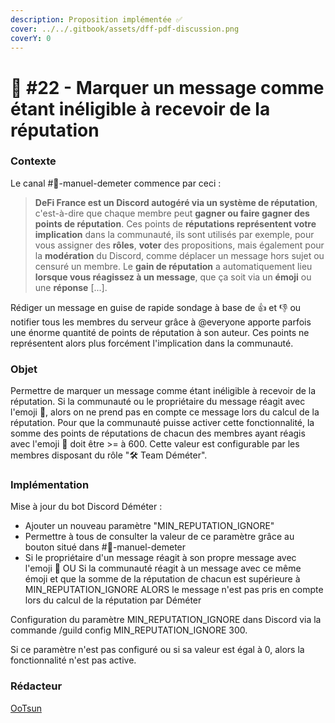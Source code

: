 ```yaml
---
description: Proposition implémentée ✅
cover: ../../.gitbook/assets/dff-pdf-discussion.png
coverY: 0
---
```


# 📜 #22 - Marquer un message comme étant inéligible à recevoir de la réputation

### Contexte

Le canal #📕-manuel-demeter commence par ceci :

> **DeFi France est un Discord autogéré via un système de réputation**, c'est-à-dire que chaque membre peut **gagner ou faire gagner des points de réputation**. Ces points de **réputations représentent votre implication** dans la communauté, ils sont utilisés par exemple, pour vous assigner des **rôles**, **voter** des propositions, mais également pour la **modération** du Discord, comme déplacer un message hors sujet ou censuré un membre. Le **gain de réputation** a automatiquement lieu **lorsque vous réagissez à un message**, que ça soit via un **émoji** ou une **réponse** \[...].

Rédiger un message en guise de rapide sondage à base de :thumbsup: et :thumbsdown: ou notifier tous les membres du serveur grâce à @everyone apporte parfois une énorme quantité de points de réputation à son auteur. Ces points ne représentent alors plus forcément l'implication dans la communauté.

### Objet

Permettre de marquer un message comme étant inéligible à recevoir de la réputation. Si la communauté ou le propriétaire du message réagit avec l'emoji 🙈, alors on ne prend pas en compte ce message lors du calcul de la réputation. Pour que la communauté puisse activer cette fonctionnalité, la somme des points de réputations de chacun des membres ayant réagis avec l'emoji 🙈 doit être >= à 600. Cette valeur est configurable par les membres disposant du rôle "🛠 Team Déméter".

### Implémentation

Mise à jour du bot Discord Déméter :

* Ajouter un nouveau paramètre "MIN\_REPUTATION\_IGNORE"
* Permettre à tous de consulter la valeur de ce paramètre grâce au bouton situé dans #📕-manuel-demeter
* Si le propriétaire d'un message réagit à son propre message avec l'emoji 🙈 OU Si la communauté réagit à un message avec ce même émoji et que la somme de la réputation de chacun est supérieure à MIN\_REPUTATION\_IGNORE ALORS le message n'est pas pris en compte lors du calcul de la réputation par Déméter

Configuration du paramètre MIN\_REPUTATION\_IGNORE dans Discord via la commande /guild config MIN\_REPUTATION\_IGNORE 300.

Si ce paramètre n'est pas configuré ou si sa valeur est égal à 0, alors la fonctionnalité n'est pas active.

### Rédacteur

[OoTsun](https://app.gitbook.com/u/7X8PEdE3ERU9ob8UNY8rAUwz4073 "mention")
